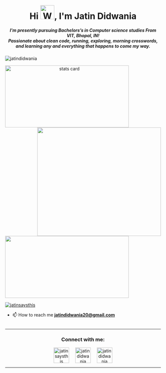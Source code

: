 <h1 align="center">Hi <img src="https://raw.githubusercontent.com/nixin72/nixin72/master/wave.gif"
         alt="Waving hand animated gif"
         height="45"
         width="45" />, I'm Jatin Didwania</h1>
<h5 align="center">
I'm presently pursuing Bachelors’s in Computer science studies From VIT, Bhopal, IN!<br> Passionate about clean code, running, exploring, morning crosswords, and learning any and everything that happens to come my way.
</h5>
<p align="left"> <img src="https://komarev.com/ghpvc/?username=jatindidwania&label=Profile%20views&color=0e75b6&style=plastic" alt="jatindidwania" /> </p>
<p>
<a align= "center" href="https://github.com/jatindidwania">
<img alt= "stats card" height="200px" width="400" src="https://github-readme-streak-stats.herokuapp.com/?user=jatindidwania&theme=radical">
<img align="right" height="350" width="400" src="https://cdn.dribbble.com/users/2238041/screenshots/4763918/working.gif" /> </a>
</p>
<img height="200px" width="400" src="https://github-readme-stats.vercel.app/api?username=jatindidwania&count_private=true&theme=radical&show_icons=true" />

<p align="left"> <a href="https://twitter.com/jatinsaysthis" target="blank"><img src="https://img.shields.io/twitter/follow/jatinsaysthis?logo=twitter&style=for-the-badge" alt="jatinsaysthis" /></a> </p>

- 📫 How to reach me **jatindidwania20@gmail.com**
<br><br>
<hr>

<h3 align="center">Connect with me:</h3>
<p align="center">
<a href="https://twitter.com/jatinsaysthis" target="blank"><img align="center" src="https://img.icons8.com/cute-clipart/64/000000/twitter.png" alt="jatinsaysthis" height="50" width="50" /></a> &nbsp;&nbsp;&nbsp;
<a href="https://www.linkedin.com/in/jatin-didwania-934b74157/" target="blank"><img align="center" src="https://img.icons8.com/cute-clipart/64/000000/linkedin.png" alt="jatindidwania" height="50" width="50" /></a>&nbsp;&nbsp;&nbsp;&nbsp;
<a href="https://instagram.com/" target="blank"><img align="center" src="https://img.icons8.com/cute-clipart/64/000000/instagram-new.png" alt="jatindidwania" height="50" width="50" /></a>
</p>

<hr>

<!-- <p align="center">
  <img src="https://github.com/jatindidwania/jatindidwania/raw/output/github-contribution-grid-snake.svg" alt="snake"></center>
</p> --!>
